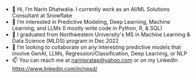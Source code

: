 - 👋 Hi, I’m Narin Dhatwalia. I currently work as an AI/ML Solutions Consultant at Snowflake
- 👀 I’m interested in Predictive Modeling, Deep Learning, Machine Learning, and LLMs (I mostly write code in Python, R, & SQL)
- 🌱 I graduated from Northwestern University's MS in Machine Learning & Data Science (MLDS) program in Dec 2022
- 💞️ I’m looking to collaborate on any interesting predictive models that involve GenAI, LLMs, Regression/Classification, Deep Learning, or NLP
- 📫 You can reach me at narinpratap@yahoo.com or on my LinkedIn https://www.linkedin.com/in/npsd/

<!---
NarinCodes/NarinCodes is a ✨ special ✨ repository because its `README.md` (this file) appears on your GitHub profile.
You can click the Preview link to take a look at your changes.
--->
